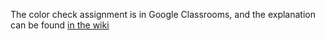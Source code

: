 The color check assignment is in Google Classrooms, and the explanation can be found [in the wiki](/wiki/Challenges/Color-Check)